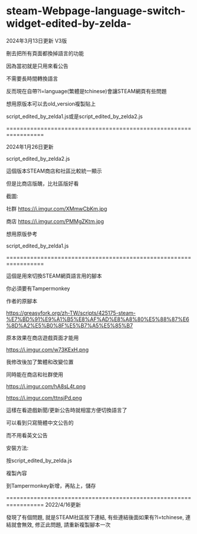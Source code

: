 # steam-Webpage-language-switch-widget-edited-by-zelda-

2024年3月13日更新 V3版

刪去把所有頁面都換掉語言的功能

因為當初就是只用來看公告

不需要長時間轉換語言

反而現在自帶?l=language(繁體是tchinese)會讓STEAM網頁有些問題

想用原版本可以去old_version複製貼上

script_edited_by_zelda1.js或是script_edited_by_zelda2.js

=================================================================

2024年1月26日更新

script_edited_by_zelda2.js

這個版本STEAM商店和社區比較統一顯示

但是比商店版醜，比社區版好看

截圖:

社群
https://i.imgur.com/XMmwCbKm.jpg

商店
https://i.imgur.com/PMMgZKtm.jpg

想用原版參考

script_edited_by_zelda1.js

=================================================================

這個是用來切換STEAM網頁語言用的腳本

你必須要有Tampermonkey

作者的原腳本

https://greasyfork.org/zh-TW/scripts/425175-steam-%E7%BD%91%E9%A1%B5%E8%AF%AD%E8%A8%80%E5%88%87%E6%8D%A2%E5%B0%8F%E5%B7%A5%E5%85%B7

原本效果在商店遊戲頁面才能用

https://i.imgur.com/w73KExH.png

我修改後加了繁體和改變位置

同時能在商店和社群使用

https://i.imgur.com/hA8sL4t.png

https://i.imgur.com/ttnsjPd.png

這樣在看遊戲新聞/更新公告時就相當方便切換語言了

可以看到只寫簡體中文公告的

而不用看英文公告

安裝方法:

按script_edited_by_zelda.js

複製內容

到Tampermonkey新增，再貼上，儲存

=================================================================
2022/4/16更新

發現了有個問題, 就是STEAM社區按下連結, 有些連結後面如果有?l=tchinese, 連結就會無效, 修正此問題, 請重新複製腳本一次
